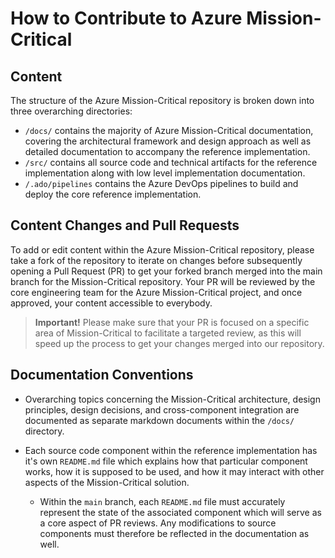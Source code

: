 # How to Contribute to Azure Mission-Critical

## Content

The structure of the Azure Mission-Critical repository is broken down into three overarching directories:

* `/docs/` contains the majority of Azure Mission-Critical documentation, covering the architectural framework and design approach as well as detailed documentation to accompany the reference implementation.
* `/src/` contains all source code and technical artifacts for the reference implementation along with low level implementation documentation.
* `/.ado/pipelines` contains the Azure DevOps pipelines to build and deploy the core reference implementation.

## Content Changes and Pull Requests

To add or edit content within the Azure Mission-Critical repository, please take a fork of the repository to iterate on changes before subsequently opening a Pull Request (PR) to get your forked branch merged into the main branch for the Mission-Critical repository. Your PR will be reviewed by the core engineering team for the Azure Mission-Critical project, and once approved, your content accessible to everybody.

> **Important!** Please make sure that your PR is focused on a specific area of Mission-Critical to facilitate a targeted review, as this will speed up the process to get your changes merged into our repository.

## Documentation Conventions

* Overarching topics concerning the Mission-Critical architecture, design principles, design decisions, and cross-component integration are documented as separate markdown documents within the `/docs/` directory.

* Each source code component within the reference implementation has it's own `README.md` file which explains how that particular component works, how it is supposed to be used, and how it may interact with other aspects of the Mission-Critical solution.
  * Within the `main` branch, each `README.md` file must accurately represent the state of the associated component which will serve as a core aspect of PR reviews. Any modifications to source components must therefore be reflected in the documentation as well.
